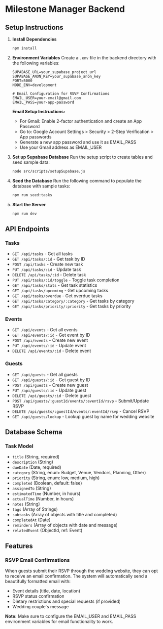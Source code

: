# Milestone Manager Backend

## Setup Instructions

1. **Install Dependencies**

   ```bash
   npm install
   ```

2. **Environment Variables**
   Create a `.env` file in the backend directory with the following variables:

   ```
   SUPABASE_URL=your_supabase_project_url
   SUPABASE_ANON_KEY=your_supabase_anon_key
   PORT=5000
   NODE_ENV=development

   # Email Configuration for RSVP Confirmations
   EMAIL_USER=your-email@gmail.com
   EMAIL_PASS=your-app-password
   ```

   **Email Setup Instructions:**

   - For Gmail: Enable 2-factor authentication and create an App Password
   - Go to: Google Account Settings > Security > 2-Step Verification > App passwords
   - Generate a new app password and use it as EMAIL_PASS
   - Use your Gmail address as EMAIL_USER

3. **Set up Supabase Database**
   Run the setup script to create tables and seed sample data:

   ```bash
   node src/scripts/setupSupabase.js
   ```

4. **Seed the Database**
   Run the following command to populate the database with sample tasks:

   ```bash
   npm run seed:tasks
   ```

5. **Start the Server**
   ```bash
   npm run dev
   ```

## API Endpoints

### Tasks

- `GET /api/tasks` - Get all tasks
- `GET /api/tasks/:id` - Get task by ID
- `POST /api/tasks` - Create new task
- `PUT /api/tasks/:id` - Update task
- `DELETE /api/tasks/:id` - Delete task
- `PUT /api/tasks/:id/toggle` - Toggle task completion
- `GET /api/tasks/stats` - Get task statistics
- `GET /api/tasks/upcoming` - Get upcoming tasks
- `GET /api/tasks/overdue` - Get overdue tasks
- `GET /api/tasks/category/:category` - Get tasks by category
- `GET /api/tasks/priority/:priority` - Get tasks by priority

### Events

- `GET /api/events` - Get all events
- `GET /api/events/:id` - Get event by ID
- `POST /api/events` - Create new event
- `PUT /api/events/:id` - Update event
- `DELETE /api/events/:id` - Delete event

### Guests

- `GET /api/guests` - Get all guests
- `GET /api/guests/:id` - Get guest by ID
- `POST /api/guests` - Create new guest
- `PUT /api/guests/:id` - Update guest
- `DELETE /api/guests/:id` - Delete guest
- `POST /api/guests/:guestId/events/:eventId/rsvp` - Submit/Update RSVP
- `DELETE /api/guests/:guestId/events/:eventId/rsvp` - Cancel RSVP
- `GET /api/guests/lookup` - Lookup guest by name for wedding website

## Database Schema

### Task Model

- `title` (String, required)
- `description` (String)
- `dueDate` (Date, required)
- `category` (String, enum: Budget, Venue, Vendors, Planning, Other)
- `priority` (String, enum: low, medium, high)
- `completed` (Boolean, default: false)
- `assignedTo` (String)
- `estimatedTime` (Number, in hours)
- `actualTime` (Number, in hours)
- `notes` (String)
- `tags` (Array of Strings)
- `subtasks` (Array of objects with title and completed)
- `completedAt` (Date)
- `reminders` (Array of objects with date and message)
- `relatedEvent` (ObjectId, ref: Event)

## Features

### RSVP Email Confirmations

When guests submit their RSVP through the wedding website, they can opt to receive an email confirmation. The system will automatically send a beautifully formatted email with:

- Event details (title, date, location)
- RSVP status confirmation
- Dietary restrictions and special requests (if provided)
- Wedding couple's message

**Note:** Make sure to configure the EMAIL_USER and EMAIL_PASS environment variables for email functionality to work.
